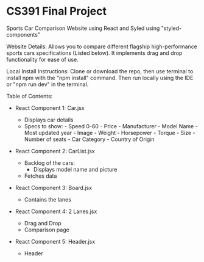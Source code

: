 # CS391 Final Project

Sports Car Comparison Website using React and Syled using "styled-components"

Website Details: Allows you to compare different flagship high-performance sports cars specifications (Listed below). It implements drag and drop functionality for ease of use.

Local Install Instructions: Clone or download the repo, then use terminal to install npm with the "npm install" command. Then run locally using the IDE or "npm run dev" in the terminal.




Table of Contents:
  - React Component 1: Car.jsx
	 - Displays car details
	 - Specs to show:
    		- Speed 0-60
      		- Price
      		- Manufacturer
      		- Model Name
      		- Most updated year
      		- Image
      		- Weight
    		- Horsepower
    		- Torque
      		- Size
      		- Number of seats
      		- Car Category
      		- Country of Origin

 - React Component 2: CarList.jsx
	- Backlog of the cars:
		- Displays model name and picture
	- Fetches data

 - React Component 3: Board.jsx
	- Contains the lanes

 - React Component 4: 2 Lanes.jsx
	- Drag and Drop
	- Comparison page

 - React Component 5: Header.jsx
	- Header



